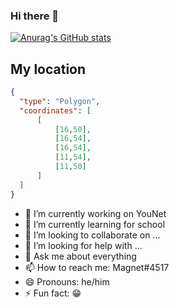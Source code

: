 ### Hi there 👋



[![Anurag's GitHub stats](https://github-readme-stats.vercel.app/api?username=Magnet-js&theme=radical)](https://github.com/Magnet-js/github-readme-stats)


## My location
```geojson
{
  "type": "Polygon",
  "coordinates": [
      [
          [16,50],
          [16,54],
          [16,54],
          [11,54],
          [11,50]
      ]
  ]
}
```

- 🔭 I’m currently working on YouNet
- 🌱 I’m currently learning for school
- 👯 I’m looking to collaborate on ...
- 🤔 I’m looking for help with ...
- 💬 Ask me about everything
- 📫 How to reach me: Magnet#4517
- 😄 Pronouns: he/him
- ⚡ Fun fact: :grin:
